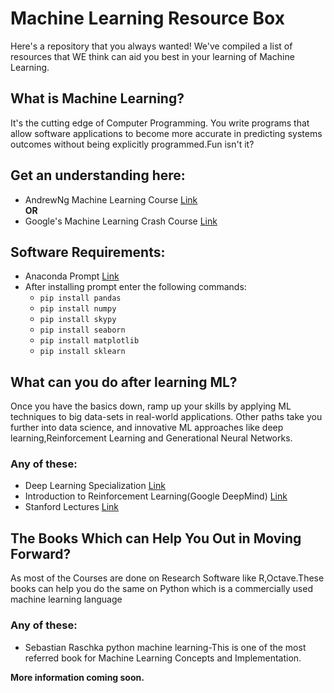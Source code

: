 # Machine Learning Resource Box
Here's a repository that you always wanted! We've compiled a list of resources that WE think can aid you best in your learning of Machine Learning. 

## What is Machine Learning?
It's the cutting edge of Computer Programming. You write programs that allow software applications to become more accurate in predicting systems outcomes without being explicitly programmed.Fun isn't it?

## Get an understanding here: 

* AndrewNg Machine Learning Course [Link](https://www.coursera.org/learn/machine-learning)<br>
**OR**<br>
* Google's Machine Learning Crash Course [Link](https://developers.google.com/machine-learning/crash-course/) 
<!--//* [Link2](url)-->

## Software Requirements:
* Anaconda Prompt [Link](https://www.anaconda.com/download/)
* After installing prompt enter the following commands:
  * ```pip install pandas```
  * ```pip install numpy```
  * ```pip install skypy```
  * ```pip install seaborn```
  * ```pip install matplotlib```
  * ```pip install sklearn```

<!--//## Where do I start?-->

<!--//*### Any of these: 
//  * [Link1](url)
//  * [Link2](url)-->
 

## What can you do after learning ML?

Once you have the basics down, ramp up your skills by applying ML techniques to big data-sets in real-world applications. Other paths take you further into data science, and innovative ML approaches like deep learning,Reinforcement Learning and Generational Neural Networks.

### Any of these: 
  * Deep Learning Specialization [Link](https://www.coursera.org/specializations/deep-learning)
  * Introduction to Reinforcement Learning(Google DeepMind) [Link](https://www.youtube.com/playlist?list=PLqYmG7hTraZDM-OYHWgPebj2MfCFzFObQ)
  * Stanford Lectures [Link](https://www.youtube.com/playlist?list=PL3FW7Lu3i5JvHM8ljYj-zLfQRF3EO8sYv)
  
## The Books Which can Help You Out in Moving Forward?

As most of the Courses are done on Research Software like R,Octave.These books can help you do the same on Python which is a commercially used machine learning language

### Any of these:
* Sebastian Raschka python machine learning-This is one of the most referred book for Machine Learning Concepts and Implementation.
  
**More information coming soon.**
